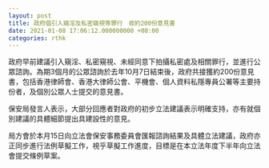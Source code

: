 ```yaml
---
layout: post
title: 政府倡引入窺淫及私密窺視等罪行　收約200份意見書
date: 2021-01-08 17:06:12.000000000 +08:00
categories: rthk
---
```


政府早前建議引入窺淫、私密窺視、未經同意下拍攝私密處及相關罪行，並進行公眾諮詢。為期3個月的公眾諮詢於去年10月7日結束後，政府共接獲約200份意見書，包括香港律師會、香港大律師公會、平機會、個人資料私隱專員公署等主要持份者，及個別公眾人士提交的意見書。

保安局發言人表示，大部分回應者對政府的初步立法建議表示明確支持，亦有就個別建議的具體細節提出具建設性的意見。

局方會於本月15日向立法會保安事務委員會匯報諮詢結果及具體立法建議，政府亦正同步進行法例草擬工作，視乎草擬工作進度，目標是在本立法年度下半年向立法會提交條例草案。
